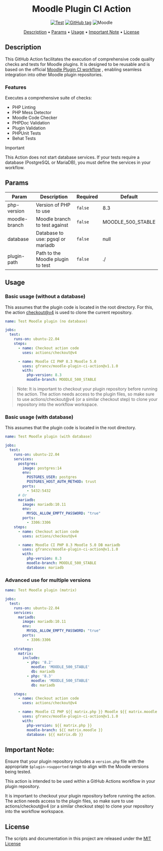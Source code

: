 <div align="center">

# Moodle Plugin CI Action

[![Test](https://img.shields.io/github/actions/workflow/status/GFrancV/moodle-plugin-ci-action/test.yml?style=for-the-badge&label=Test&logo=github)](https://GitHub.com/GFrancV/moodle-plugin-ci-action/tags/)
[![GitHub tag](https://img.shields.io/github/v/tag/GFrancV/moodle-plugin-ci-action?style=for-the-badge&logo=github)](https://GitHub.com/GFrancV/moodle-plugin-ci-action/tags)
![Moodle](https://img.shields.io/badge/^4.4-1000?style=for-the-badge&logo=Moodle&logoColor=ffffff&labelColor=gray&color=f98012&label=Moodle)

<a href="#description">Description</a>
•
<a href="#params">Params</a>
•
<a href="#usage">Usage</a>
•
<a href="#important-note">Important Note</a>
•
<a href="#license">License</a>
</div>


## Description

This GitHub Action facilitates the execution of comprehensive code quality checks and tests for Moodle plugins. It is designed to be reusable and is based on the official [Moodle Plugin CI workflow](https://github.com/moodlehq/moodle-plugin-ci/blob/main/.github/workflows/test.yml) , enabling seamless integration into other Moodle plugin repositories.

### Features

Executes a comprehensive suite of checks:

- PHP Linting
- PHP Mess Detector
- Moodle Code Checker
- PHPDoc Validation
- Plugin Validation
- PHPUnit Tests
- Behat Tests

> [!IMPORTANT]
> This Action does not start database services. If your tests require a database (PostgreSQL or MariaDB), you must define the services in your workflow.

## Params 

| Param | Description | Required | Default |
| --- | --- | --- | --- |
| php-version | Version of PHP to use | `false` | 8.3 |
| moodle-branch | Moodle branch to test against | `false` | MOODLE_500_STABLE |
| database | Database to use: pgsql or mariadb | `false` | null |
| plugin-path | Path to the Moodle plugin to test | `false` | ./ |

## Usage

### Basic usage (without a database)

This assumes that the plugin code is located in the root directory. For this, the action [checkout@v4](https://github.com/marketplace/actions/checkout) is used to clone the current repository.

```yml
name: Test Moodle plugin (no database)

jobs:
  test:
    runs-on: ubuntu-22.04
    steps:
      - name: Checkout action code
        uses: actions/checkout@v4

      - name: Moodle CI PHP 8.3 Moodle 5.0
        uses: gfrancv/moodle-plugin-ci-action@v1.1.0
        with:
          php-version: 8.3
          moodle-branch: MOODLE_500_STABLE
```
> Note: It is important to checkout your plugin repository before running the action. The action needs access to the plugin files, so make sure to use actions/checkout@v4 (or a similar checkout step) to clone your repository into the workflow workspace.

### Basic usage (with database)

This assumes that the plugin code is located in the root directory.

```yml
name: Test Moodle plugin (with database)

jobs:
  test:
    runs-on: ubuntu-22.04
    services:
      postgres:
        image: postgres:14
        env:
          POSTGRES_USER: postgres
          POSTGRES_HOST_AUTH_METHOD: trust
        ports:
          - 5432:5432
      # Or 
      mariadb:
        image: mariadb:10.11
        env:
          MYSQL_ALLOW_EMPTY_PASSWORD: "true"
        ports:
          - 3306:3306
    steps:
      - name: Checkout action code
        uses: actions/checkout@v4

      - name: Moodle CI PHP 8.3 Moodle 5.0 DB mariadb
        uses: gfrancv/moodle-plugin-ci-action@v1.1.0
        with: 
          php-version: 8.3
          moodle-branch: MOODLE_500_STABLE
          database: mariadb
```

### Advanced use for multiple versions

```yml
name: Test Moodle plugin (matrix)

jobs:
  test:
    runs-on: ubuntu-22.04
    services: 
      mariadb:
        image: mariadb:10.11
        env:
          MYSQL_ALLOW_EMPTY_PASSWORD: "true"
        ports:
          - 3306:3306
          
    strategy:
      matrix:
        include:
          - php: '8.2'
            moodle: 'MOODLE_500_STABLE'
            db: mariadb
          - php: '8.3'
            moodle: 'MOODLE_500_STABLE'
            db: mariadb

    steps:
      - name: Checkout action code
        uses: actions/checkout@v4

      - name: Moodle CI PHP ${{ matrix.php }} Moodle ${{ matrix.moodle }} DB ${{ matrix.db }}
        uses: gfrancv/moodle-plugin-ci-action@v1.1.0
        with:
          php-version: ${{ matrix.php }}
          moodle-branch: ${{ matrix.moodle }}
          database: ${{ matrix.db }}
```

## Important Note:

Ensure that your plugin repository includes a `version.php` file with the appropriate `$plugin->supported` range to align with the Moodle versions being tested.

This action is intended to be used within a GitHub Actions workflow in your plugin repository.

It is important to checkout your plugin repository before running the action. The action needs access to the plugin files, so make sure to use actions/checkout@v4 (or a similar checkout step) to clone your repository into the workflow workspace.

## License

The scripts and documentation in this project are released under the [MIT License](LICENSE)